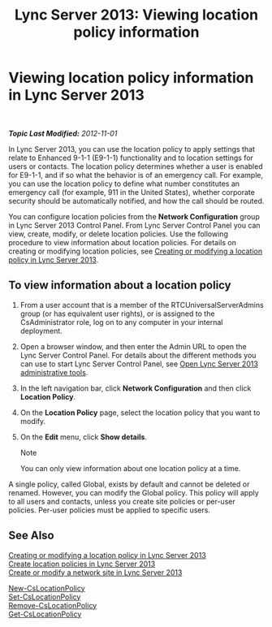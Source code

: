 ﻿---
title: 'Lync Server 2013: Viewing location policy information'
TOCTitle: Viewing location policy information
ms:assetid: 14e41bcb-ea0a-49c2-99b3-1f61fc34416d
ms:mtpsurl: https://technet.microsoft.com/en-us/library/Gg520954(v=OCS.15)
ms:contentKeyID: 48183489
ms.date: 07/23/2014
mtps_version: v=OCS.15
---

<div data-xmlns="http://www.w3.org/1999/xhtml">

<div class="topic" data-xmlns="http://www.w3.org/1999/xhtml" data-msxsl="urn:schemas-microsoft-com:xslt" data-cs="http://msdn.microsoft.com/en-us/">

<div data-asp="http://msdn2.microsoft.com/asp">

# Viewing location policy information in Lync Server 2013

</div>

<div id="mainSection">

<div id="mainBody">

<span> </span>

_**Topic Last Modified:** 2012-11-01_

In Lync Server 2013, you can use the location policy to apply settings that relate to Enhanced 9-1-1 (E9-1-1) functionality and to location settings for users or contacts. The location policy determines whether a user is enabled for E9-1-1, and if so what the behavior is of an emergency call. For example, you can use the location policy to define what number constitutes an emergency call (for example, 911 in the United States), whether corporate security should be automatically notified, and how the call should be routed.

You can configure location policies from the **Network Configuration** group in Lync Server 2013 Control Panel. From Lync Server Control Panel you can view, create, modify, or delete location policies. Use the following procedure to view information about location policies. For details on creating or modifying location policies, see [Creating or modifying a location policy in Lync Server 2013](lync-server-2013-creating-or-modifying-a-location-policy.md).

<div>

## To view information about a location policy

1.  From a user account that is a member of the RTCUniversalServerAdmins group (or has equivalent user rights), or is assigned to the CsAdministrator role, log on to any computer in your internal deployment.

2.  Open a browser window, and then enter the Admin URL to open the Lync Server Control Panel. For details about the different methods you can use to start Lync Server Control Panel, see [Open Lync Server 2013 administrative tools](lync-server-2013-open-lync-server-administrative-tools.md).

3.  In the left navigation bar, click **Network Configuration** and then click **Location Policy**.

4.  On the **Location Policy** page, select the location policy that you want to modify.

5.  On the **Edit** menu, click **Show details**.
    
    <div>
    

    > [!NOTE]  
    > You can only view information about one location policy at a time.

    
    </div>

A single policy, called Global, exists by default and cannot be deleted or renamed. However, you can modify the Global policy. This policy will apply to all users and contacts, unless you create site policies or per-user policies. Per-user policies must be applied to specific users.

</div>

<div>

## See Also


[Creating or modifying a location policy in Lync Server 2013](lync-server-2013-creating-or-modifying-a-location-policy.md)  
[Create location policies in Lync Server 2013](lync-server-2013-create-location-policies.md)  
[Create or modify a network site in Lync Server 2013](lync-server-2013-create-or-modify-a-network-site.md)  


[New-CsLocationPolicy](https://docs.microsoft.com/en-us/powershell/module/skype/New-CsLocationPolicy)  
[Set-CsLocationPolicy](https://docs.microsoft.com/en-us/powershell/module/skype/Set-CsLocationPolicy)  
[Remove-CsLocationPolicy](https://docs.microsoft.com/en-us/powershell/module/skype/Remove-CsLocationPolicy)  
[Get-CsLocationPolicy](https://docs.microsoft.com/en-us/powershell/module/skype/Get-CsLocationPolicy)  
  

</div>

</div>

<span> </span>

</div>

</div>

</div>

